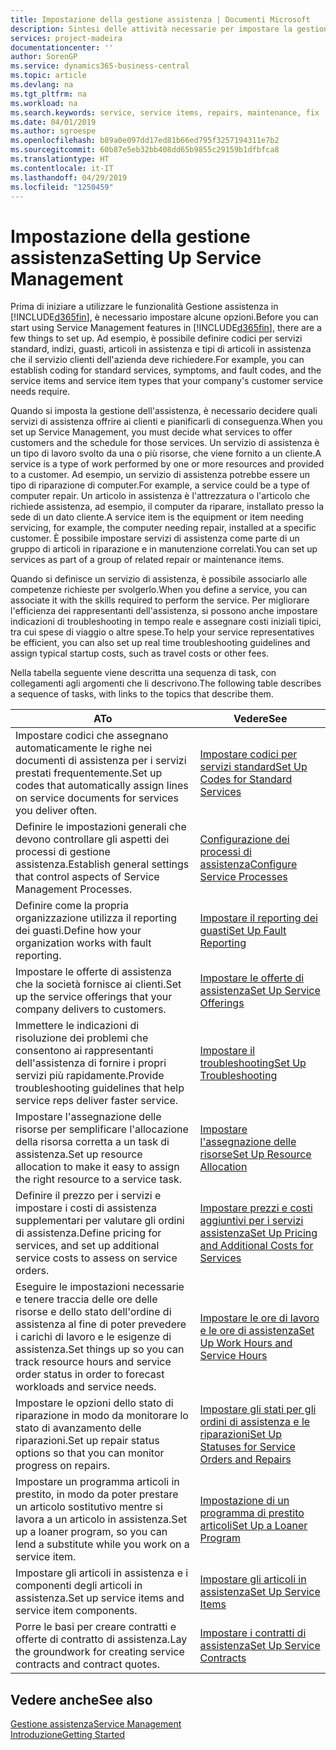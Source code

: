 ```yaml
---
title: Impostazione della gestione assistenza | Documenti Microsoft
description: Sintesi delle attività necessarie per impostare la gestione dell'assistenza adattandola al modo in cui le organizzazioni gestiscono i propri servizi.
services: project-madeira
documentationcenter: ''
author: SorenGP
ms.service: dynamics365-business-central
ms.topic: article
ms.devlang: na
ms.tgt_pltfrm: na
ms.workload: na
ms.search.keywords: service, service items, repairs, maintenance, fix
ms.date: 04/01/2019
ms.author: sgroespe
ms.openlocfilehash: b89a0e097dd17ed81b66ed795f3257194311e7b2
ms.sourcegitcommit: 60b87e5eb32bb408dd65b9855c29159b1dfbfca8
ms.translationtype: HT
ms.contentlocale: it-IT
ms.lasthandoff: 04/29/2019
ms.locfileid: "1250459"
---
```

# <a name="setting-up-service-management"></a><span data-ttu-id="bab70-103">Impostazione della gestione assistenza</span><span class="sxs-lookup"><span data-stu-id="bab70-103">Setting Up Service Management</span></span>
<span data-ttu-id="bab70-104">Prima di iniziare a utilizzare le funzionalità Gestione assistenza in [!INCLUDE[d365fin](includes/d365fin_md.md)], è necessario impostare alcune opzioni.</span><span class="sxs-lookup"><span data-stu-id="bab70-104">Before you can start using Service Management features in [!INCLUDE[d365fin](includes/d365fin_md.md)], there are a few things to set up.</span></span> <span data-ttu-id="bab70-105">Ad esempio, è possibile definire codici per servizi standard, indizi, guasti, articoli in assistenza e tipi di articoli in assistenza che il servizio clienti dell'azienda deve richiedere.</span><span class="sxs-lookup"><span data-stu-id="bab70-105">For example, you can establish coding for standard services, symptoms, and fault codes, and the service items and service item types that your company's customer service needs require.</span></span>  

<span data-ttu-id="bab70-106">Quando si imposta la gestione dell'assistenza, è necessario decidere quali servizi di assistenza offrire ai clienti e pianificarli di conseguenza.</span><span class="sxs-lookup"><span data-stu-id="bab70-106">When you set up Service Management, you must decide what services to offer customers and the schedule for those services.</span></span> <span data-ttu-id="bab70-107">Un servizio di assistenza è un tipo di lavoro svolto da una o più risorse, che viene fornito a un cliente.</span><span class="sxs-lookup"><span data-stu-id="bab70-107">A service is a type of work performed by one or more resources and provided to a customer.</span></span> <span data-ttu-id="bab70-108">Ad esempio, un servizio di assistenza potrebbe essere un tipo di riparazione di computer.</span><span class="sxs-lookup"><span data-stu-id="bab70-108">For example, a service could be a type of computer repair.</span></span> <span data-ttu-id="bab70-109">Un articolo in assistenza è l'attrezzatura o l'articolo che richiede assistenza, ad esempio, il computer da riparare, installato presso la sede di un dato cliente.</span><span class="sxs-lookup"><span data-stu-id="bab70-109">A service item is the equipment or item needing servicing, for example, the computer needing repair, installed at a specific customer.</span></span> <span data-ttu-id="bab70-110">È possibile impostare servizi di assistenza come parte di un gruppo di articoli in riparazione e in manutenzione correlati.</span><span class="sxs-lookup"><span data-stu-id="bab70-110">You can set up services as part of a group of related repair or maintenance items.</span></span>  
  
<span data-ttu-id="bab70-111">Quando si definisce un servizio di assistenza, è possibile associarlo alle competenze richieste per svolgerlo.</span><span class="sxs-lookup"><span data-stu-id="bab70-111">When you define a service, you can associate it with the skills required to perform the service.</span></span> <span data-ttu-id="bab70-112">Per migliorare l'efficienza dei rappresentanti dell'assistenza, si possono anche impostare indicazioni di troubleshooting in tempo reale e assegnare costi iniziali tipici, tra cui spese di viaggio o altre spese.</span><span class="sxs-lookup"><span data-stu-id="bab70-112">To help your service representatives be efficient, you can also set up real time troubleshooting guidelines and assign typical startup costs, such as travel costs or other fees.</span></span>  

<span data-ttu-id="bab70-113">Nella tabella seguente viene descritta una sequenza di task, con collegamenti agli argomenti che li descrivono.</span><span class="sxs-lookup"><span data-stu-id="bab70-113">The following table describes a sequence of tasks, with links to the topics that describe them.</span></span>  
  
| <span data-ttu-id="bab70-114">A</span><span class="sxs-lookup"><span data-stu-id="bab70-114">To</span></span> | <span data-ttu-id="bab70-115">Vedere</span><span class="sxs-lookup"><span data-stu-id="bab70-115">See</span></span> |
| --- | --- |
| <span data-ttu-id="bab70-116">Impostare codici che assegnano automaticamente le righe nei documenti di assistenza per i servizi prestati frequentemente.</span><span class="sxs-lookup"><span data-stu-id="bab70-116">Set up codes that automatically assign lines on service documents for services you deliver often.</span></span> |[<span data-ttu-id="bab70-117">Impostare codici per servizi standard</span><span class="sxs-lookup"><span data-stu-id="bab70-117">Set Up Codes for Standard Services</span></span>](service-how-setup-service-coding.md)|
| <span data-ttu-id="bab70-118">Definire le impostazioni generali che devono controllare gli aspetti dei processi di gestione assistenza.</span><span class="sxs-lookup"><span data-stu-id="bab70-118">Establish general settings that control aspects of Service Management Processes.</span></span>|[<span data-ttu-id="bab70-119">Configurazione dei processi di assistenza</span><span class="sxs-lookup"><span data-stu-id="bab70-119">Configure Service Processes</span></span>](service-setup-service-processes.md)|
| <span data-ttu-id="bab70-120">Definire come la propria organizzazione utilizza il reporting dei guasti.</span><span class="sxs-lookup"><span data-stu-id="bab70-120">Define how your organization works with fault reporting.</span></span> |[<span data-ttu-id="bab70-121">Impostare il reporting dei guasti</span><span class="sxs-lookup"><span data-stu-id="bab70-121">Set Up Fault Reporting</span></span>](service-how-setup-fault-reporting.md) |
| <span data-ttu-id="bab70-122">Impostare le offerte di assistenza che la società fornisce ai clienti.</span><span class="sxs-lookup"><span data-stu-id="bab70-122">Set up the service offerings that your company delivers to customers.</span></span>|[<span data-ttu-id="bab70-123">Impostare le offerte di assistenza</span><span class="sxs-lookup"><span data-stu-id="bab70-123">Set Up Service Offerings</span></span>](service-how-setup-service-offerings.md)|
| <span data-ttu-id="bab70-124">Immettere le indicazioni di risoluzione dei problemi che consentono ai rappresentanti dell'assistenza di fornire i propri servizi più rapidamente.</span><span class="sxs-lookup"><span data-stu-id="bab70-124">Provide troubleshooting guidelines that help service reps deliver faster service.</span></span> |[<span data-ttu-id="bab70-125">Impostare il troubleshooting</span><span class="sxs-lookup"><span data-stu-id="bab70-125">Set Up Troubleshooting</span></span>](service-how-setup-troubleshooting.md) |
| <span data-ttu-id="bab70-126">Impostare l'assegnazione delle risorse per semplificare l'allocazione della risorsa corretta a un task di assistenza.</span><span class="sxs-lookup"><span data-stu-id="bab70-126">Set up resource allocation to make it easy to assign the right resource to a service task.</span></span> |[<span data-ttu-id="bab70-127">Impostare l'assegnazione delle risorse</span><span class="sxs-lookup"><span data-stu-id="bab70-127">Set Up Resource Allocation</span></span>](service-how-setup-resource-allocation.md) |
| <span data-ttu-id="bab70-128">Definire il prezzo per i servizi e impostare i costi di assistenza supplementari per valutare gli ordini di assistenza.</span><span class="sxs-lookup"><span data-stu-id="bab70-128">Define pricing for services, and set up additional service costs to assess on service orders.</span></span> |[<span data-ttu-id="bab70-129">Impostare prezzi e costi aggiuntivi per i servizi assistenza</span><span class="sxs-lookup"><span data-stu-id="bab70-129">Set Up Pricing and Additional Costs for Services</span></span>](service-how-setup-service-costs-pricing.md)|
| <span data-ttu-id="bab70-130">Eseguire le impostazioni necessarie e tenere traccia delle ore delle risorse e dello stato dell'ordine di assistenza al fine di poter prevedere i carichi di lavoro e le esigenze di assistenza.</span><span class="sxs-lookup"><span data-stu-id="bab70-130">Set things up so you can track resource hours and service order status in order to forecast workloads and service needs.</span></span>|[<span data-ttu-id="bab70-131">Impostare le ore di lavoro e le ore di assistenza</span><span class="sxs-lookup"><span data-stu-id="bab70-131">Set Up Work Hours and Service Hours</span></span>](service-how-setup-work-service-hours.md)|
| <span data-ttu-id="bab70-132">Impostare le opzioni dello stato di riparazione in modo da monitorare lo stato di avanzamento delle riparazioni.</span><span class="sxs-lookup"><span data-stu-id="bab70-132">Set up repair status options so that you can monitor progress on repairs.</span></span> | [<span data-ttu-id="bab70-133">Impostare gli stati per gli ordini di assistenza e le riparazioni</span><span class="sxs-lookup"><span data-stu-id="bab70-133">Set Up Statuses for Service Orders and Repairs</span></span>](service-order-repair-status.md)|
| <span data-ttu-id="bab70-134">Impostare un programma articoli in prestito, in modo da poter prestare un articolo sostitutivo mentre si lavora a un articolo in assistenza.</span><span class="sxs-lookup"><span data-stu-id="bab70-134">Set up a loaner program, so you can lend a substitute while you work on a service item.</span></span> |[<span data-ttu-id="bab70-135">Impostazione di un programma di prestito articoli</span><span class="sxs-lookup"><span data-stu-id="bab70-135">Set Up a Loaner Program</span></span>](service-how-setup-loaner-program.md) |
| <span data-ttu-id="bab70-136">Impostare gli articoli in assistenza e i componenti degli articoli in assistenza.</span><span class="sxs-lookup"><span data-stu-id="bab70-136">Set up service items and service item components.</span></span> |[<span data-ttu-id="bab70-137">Impostare gli articoli in assistenza</span><span class="sxs-lookup"><span data-stu-id="bab70-137">Set Up Service Items</span></span>](service-how-setup-service-items.md) |
| <span data-ttu-id="bab70-138">Porre le basi per creare contratti e offerte di contratto di assistenza.</span><span class="sxs-lookup"><span data-stu-id="bab70-138">Lay the groundwork for creating service contracts and contract quotes.</span></span> |[<span data-ttu-id="bab70-139">Impostare i contratti di assistenza</span><span class="sxs-lookup"><span data-stu-id="bab70-139">Set Up Service Contracts</span></span>](service-how-setup-service-contracts.md) |

## <a name="see-also"></a><span data-ttu-id="bab70-140">Vedere anche</span><span class="sxs-lookup"><span data-stu-id="bab70-140">See also</span></span>
[<span data-ttu-id="bab70-141">Gestione assistenza</span><span class="sxs-lookup"><span data-stu-id="bab70-141">Service Management</span></span>](service-service.md)  
[<span data-ttu-id="bab70-142">Introduzione</span><span class="sxs-lookup"><span data-stu-id="bab70-142">Getting Started</span></span>](product-get-started.md)  
